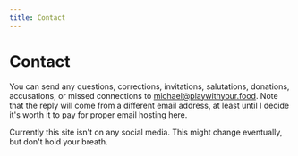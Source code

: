 ```yaml
---
title: Contact
---
```


# Contact

You can send any questions, corrections, invitations, salutations, donations, accusations, or missed connections to [michael@playwithyour.food](mailto:michael@playwithyour.food). Note that the reply will come from a different email address, at least until I decide it's worth it to pay for proper email hosting here.

Currently this site isn't on any social media. This might change eventually, but don't hold your breath.
